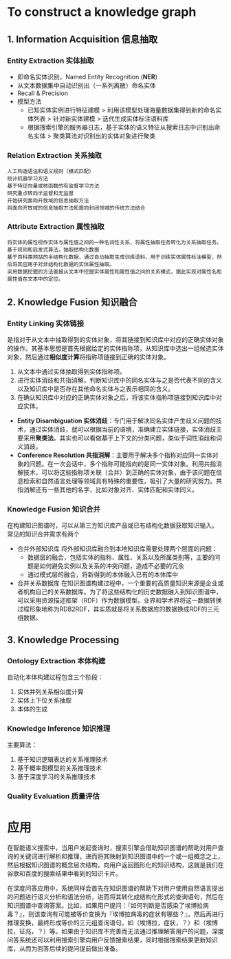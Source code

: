 # To construct a knowledge graph #
## 1. Information Acquisition 信息抽取
### Entity Extraction 实体抽取 
- 即命名实体识别，Named Entity Recognition (**NER**)
- 从文本数据集中自动识别出（一系列离散）命名实体
- Recall & Precision
- 模型方法
    * 已知实体实例进行特征建模 > 利用该模型处理海量数据集得到新的命名实体列表 > 针对新实体建模 > 迭代生成实体标注语料库
    * 根据搜索引擎的服务器日志，基于实体的语义特征从搜索日志中识别出命名实体 > 聚类算法对识别出的实体对象进行聚类
### Relation Extraction 关系抽取
    人工构造语法和语义规则（模式匹配）
    统计机器学习方法
    基于特征向量或核函数的有监督学习方法
    研究重点转向半监督和无监督
    开始研究面向开放域的信息抽取方法
    将面向开放域的信息抽取方法和面向封闭领域的传统方法结合
### Attribute Extraction 属性抽取
    将实体的属性视作实体与属性值之间的一种名词性关系，将属性抽取任务转化为关系抽取任务。
    基于规则和启发式算法，抽取结构化数据
    基于百科类网站的半结构化数据，通过自动抽取生成训练语料，用于训练实体属性标注模型，然后将其应用于对非结构化数据的实体属性抽取。
    采用数据挖掘的方法直接从文本中挖掘实体属性和属性值之间的关系模式，据此实现对属性名和属性值在文本中的定位。

## 2. Knowledge Fusion 知识融合
### Entity Linking 实体链接
是指对于从文本中抽取得到的实体对象，将其链接到知识库中对应的正确实体对象的操作。其基本思想是首先根据给定的实体指称项，从知识库中选出一组候选实体对象，然后通过**相似度计算**将指称项链接到正确的实体对象。
1. 从文本中通过实体抽取得到实体指称项。
2. 进行实体消歧和共指消解，判断知识库中的同名实体与之是否代表不同的含义以及知识库中是否存在其他命名实体与之表示相同的含义。
3. 在确认知识库中对应的正确实体对象之后，将该实体指称项链接到知识库中对应实体。
* **Entity Disambiguation 实体消歧**：专门用于解决同名实体产生歧义问题的技术，通过实体消歧，就可以根据当前的语境，准确建立实体链接，实体消歧主要采用**聚类法**。其实也可以看做基于上下文的分类问题，类似于词性消歧和词义消歧。
* **Conference Resolution 共指消解**：主要用于解决多个指称对应同一实体对象的问题。在一次会话中，多个指称可能指向的是同一实体对象。利用共指消解技术，可以将这些指称项关联（合并）到正确的实体对象，由于该问题在信息检索和自然语言处理等领域具有特殊的重要性，吸引了大量的研究努力。共指消解还有一些其他的名字，比如对象对齐、实体匹配和实体同义。

### Knowledge Fusion 知识合并
在构建知识图谱时，可以从第三方知识库产品或已有结构化数据获取知识输入。
常见的知识合并需求有两个
* 合并外部知识库
   将外部知识库融合到本地知识库需要处理两个层面的问题：
   * 数据层的融合，包括实体的指称、属性、关系以及所属类别等，主要的问题是如何避免实例以及关系的冲突问题，造成不必要的冗余
   * 通过模式层的融合，将新得到的本体融入已有的本体库中
* 合并关系数据库
   在知识图谱构建过程中，一个重要的高质量知识来源是企业或者机构自己的关系数据库。为了将这些结构化的历史数据融入到知识图谱中，可以采用资源描述框架（RDF）作为数据模型。业界和学术界将这一数据转换过程形象地称为RDB2RDF，其实质就是将关系数据库的数据换成RDF的三元组数据。


## 3. Knowledge Processing
### Ontology Extraction 本体构建
自动化本体构建过程包含三个阶段：
1. 实体并列关系相似度计算
2. 实体上下位关系抽取
3. 本体的生成

### Knowledge Inference 知识推理
主要算法：
1. 基于知识逻辑表达的关系推理技术
2. 基于概率图模型的关系推理技术
3. 基于深度学习的关系推理技术

### Quality Evaluation 质量评估


# 应用
在智能语义搜索中，当用户发起查询时，搜索引擎会借助知识图谱的帮助对用户查询的关键词进行解析和推理，进而将其映射到知识图谱中的一个或一组概念之上，然后根据知识图谱的概念层次结构，向用户返回图形化的知识结构，这就是我们在谷歌和百度的搜索结果中看到的知识卡片。

在深度问答应用中，系统同样会首先在知识图谱的帮助下对用户使用自然语言提出的问题进行语义分析和语法分析，进而将其转化成结构化形式的查询语句，然后在知识图谱中查询答案。比如，如果用户提问：『如何判断是否感染了埃博拉病毒？』，则该查询有可能被等价变换为『埃博拉病毒的症状有哪些？』，然后再进行推理变换，最终形成等价的三元组查询语句，如（埃博拉，症状，？）和（埃博拉，征兆，？）等。如果由于知识库不完善而无法通过推理解答用户的问题，深度问答系统还可以利用搜索引擎向用户反馈搜索结果，同时根据搜索结果更新知识库，从而为回答后续的提问提前做出准备。
